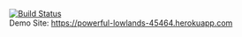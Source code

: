 [![Build Status](https://travis-ci.org/utkuc/Bil481HW1.svg?branch=master)](https://travis-ci.org/utkuc/Bil481HW1)  
Demo Site: https://powerful-lowlands-45464.herokuapp.com
